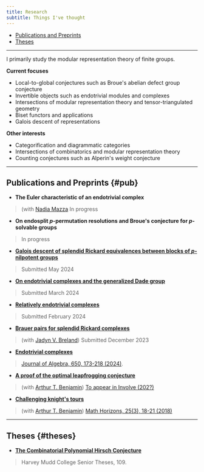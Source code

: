 ```yaml
---
title: Research
subtitle: Things I've thought
---
```


- [Publications and Preprints](#pub)
- [Theses](#theses)

---

I primarily study the modular representation theory of finite groups. 

**Current focuses**
- Local-to-global conjectures such as Broue's abelian defect group conjecture
- Invertible objects such as endotrivial modules and complexes
- Intersections of modular representation theory and tensor-triangulated geometry
- Biset functors and applications
- Galois descent of representations

**Other interests**
- Categorification and diagrammatic categories
- Intersections of combinatorics and modular representation theory
- Counting conjectures such as Alperin's weight conjecture

---

## Publications and Preprints {#pub}

- **The Euler characteristic of an endotrivial complex**  
 > (with [Nadia Mazza](https://www.lancaster.ac.uk/maths/people/nadia-mazza)
 > In progress
- **On endosplit $p$-permutation resolutions and Broue's conjecture for $p$-solvable groups**
 > In progress
- [**Galois descent of splendid Rickard equivalences between blocks of $p$-nilpotent groups**](https://arxiv.org/abs/2405.16061)
 > Submitted May 2024
- [**On endotrivial complexes and the generalized Dade group**](https://arxiv.org/abs/2403.04088) 
 > Submitted March 2024
- [**Relatively endotrivial complexes**](https://arxiv.org/abs/2402.08042)
 > Submitted February 2024
- [**Brauer pairs for splendid Rickard complexes**](https://arxiv.org/abs/2312.10258)
 > (with [Jadyn V. Breland](https://people.ucsc.edu/~jbreland/index.html))
 > Submitted December 2023
- [**Endotrivial complexes**](https://arxiv.org/abs/2309.12138) 
 > [Journal of Algebra, 650, 173-218 (2024)](https://www.sciencedirect.com/science/article/pii/S0021869324001728).
- [**A proof of the optimal leapfrogging conjecture**](https://arxiv.org/abs/2110.08319)
 > (with [Arthur T. Benjamin](https://www.arthurbenjamin.info/))
 > [To appear in Involve (202?)](https://msp.org/soon/coming.php?jpath=involve)
- [**Challenging knight's tours**](https://math.hmc.edu/benjamin/wp-content/uploads/sites/5/2019/06/Challenging-Knight%E2%80%99s-Tours.pdf)
 > (with [Arthur T. Benjamin](https://www.arthurbenjamin.info/))
 > [Math Horizons, 25(3), 18-21 (2018)](https://www.tandfonline.com/doi/full/10.1080/10724117.2018.1424460)

---

## Theses {#theses}

- [**The Combinatorial Polynomial Hirsch Conjecture**](https://scholarship.claremont.edu/cgi/viewcontent.cgi?article=1096&context=hmc_theses)
> Harvey Mudd College Senior Theses, 109.



